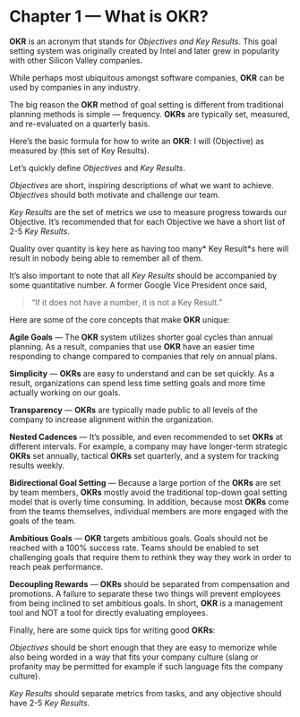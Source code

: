 # Chapter 1 — What is OKR?

**OKR** is an acronym that stands for *Objectives and Key Results*. This goal setting system was originally created by Intel and later grew in popularity with other Silicon Valley companies.

While perhaps most ubiquitous amongst software companies, **OKR** can be used by companies in any industry. 

The big reason the **OKR** method of goal setting is different from traditional planning methods is simple — frequency. **OKRs** are typically set, measured, and re-evaluated on a quarterly basis.

Here’s the basic formula for how to write an **OKR**: I will (Objective) as measured by (this set of Key Results).

Let’s quickly define *Objectives* and *Key Results*.

*Objectives* are short, inspiring descriptions of what we want to achieve. *Objectives* should both motivate and challenge our team.

*Key Results* are the set of metrics we use to measure progress towards our Objective. It’s recommended that for each Objective we have a short list of 2-5 *Key Results*.

Quality over quantity is key here as having too many* Key Result*s here will result in nobody being able to remember all of them.

It’s also important to note that all *Key Results* should be accompanied by some quantitative number. A former Google Vice President once said,
>“If it does not have a number, it is not a Key Result.”

Here are some of the core concepts that make **OKR** unique:

**Agile Goals** — The **OKR** system utilizes shorter goal cycles than annual planning. As a result, companies that use **OKR** have an easier time responding to change compared to companies that rely on annual plans.

**Simplicity** — **OKRs** are easy to understand and can be set quickly. As a result, organizations can spend less time setting goals and more time actually working on our goals.

**Transparency** — **OKRs** are typically made public to all levels of the company to increase alignment within the organization.

**Nested Cadences** — It’s possible, and even recommended to set **OKRs** at different intervals. For example, a company may have longer-term strategic **OKRs** set annually, tactical **OKRs** set quarterly, and a system for tracking results weekly.

**Bidirectional Goal Setting** — Because a large portion of the **OKRs** are set by team members, **OKRs** mostly avoid the traditional top-down goal setting model that is overly time consuming. In addition, because most **OKRs** come from the teams themselves, individual members are more engaged with the goals of the team.

**Ambitious Goals** — **OKR** targets ambitious goals. Goals should not be reached with a 100% success rate. Teams should be enabled to set challenging goals that require them to rethink they way they work in order to reach peak performance.

**Decoupling Rewards** — **OKRs** should be separated from compensation and promotions. A failure to separate these two things will prevent employees from being inclined to set ambitious goals. In short, **OKR** is a management tool and NOT a tool for directly evaluating employees.

Finally, here are some quick tips for writing good **OKRs**:

*Objectives* should be short enough that they are easy to memorize while also being worded in a way that fits your company culture (slang or profanity may be permitted for example if such language fits the company culture).

*Key Results* should separate metrics from tasks, and any objective should have 2-5 *Key Results*.